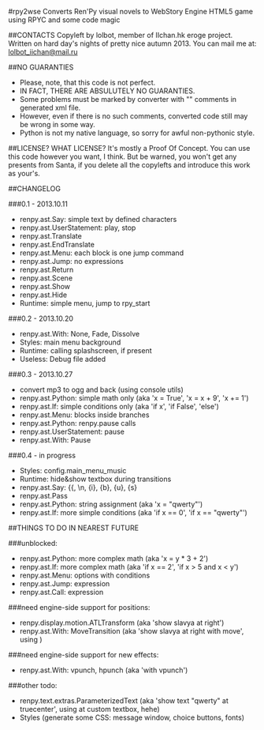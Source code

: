 #rpy2wse
Converts Ren'Py visual novels to WebStory Engine HTML5 game using RPYC and some code magic

##CONTACTS
Copyleft by lolbot, member of IIchan.hk eroge project.
Written on hard day's nights of pretty nice autumn 2013.
You can mail me at: lolbot_iichan@mail.ru

##NO GUARANTIES
* Please, note, that this code is not perfect.
* IN FACT, THERE ARE ABSULUTELY NO GUARANTIES.
* Some problems must be marked by converter with "<!-- [TODO] -->" comments in generated xml file.
* However, even if there is no such comments, converted code still may be wrong in some way.
* Python is not my native language, so sorry for awful non-pythonic style.

##LICENSE? WHAT LICENSE?
It's mostly a Proof Of Concept. You can use this code however you want, I think. But be warned, you won't get any presents from Santa, if you delete all the copylefts and introduce this work as your's.


##CHANGELOG

###0.1 - 2013.10.11
+ renpy.ast.Say: simple text by defined characters
+ renpy.ast.UserStatement: play, stop
+ renpy.ast.Translate
+ renpy.ast.EndTranslate
+ renpy.ast.Menu: each block is one jump command
+ renpy.ast.Jump: no expressions
+ renpy.ast.Return
+ renpy.ast.Scene
+ renpy.ast.Show
+ renpy.ast.Hide
+ Runtime: simple menu, jump to rpy_start

###0.2 - 2013.10.20
+ renpy.ast.With: None, Fade, Dissolve
+ Styles: main menu background
+ Runtime: calling splashscreen, if present
+ Useless: Debug file added

###0.3 - 2013.10.27
+ convert mp3 to ogg and back (using console utils)
+ renpy.ast.Python: simple math only (aka 'x = True', 'x = x + 9', 'x += 1')
+ renpy.ast.If: simple conditions only (aka 'if x', 'if False', 'else')
+ renpy.ast.Menu: blocks inside branches
+ renpy.ast.Python: renpy.pause calls
+ renpy.ast.UserStatement: pause
+ renpy.ast.With: Pause

###0.4 - in progress
+ Styles: config.main_menu_music
+ Runtime: hide&show textbox during transitions
+ renpy.ast.Say: {{, \n, {i}, {b}, {u}, {s}
+ renpy.ast.Pass
+ renpy.ast.Python: string assignment     (aka 'x = "qwerty"')
+ renpy.ast.If: more simple conditions    (aka 'if x == 0', 'if x == "qwerty"')


##THINGS TO DO IN NEAREST FUTURE

###unblocked:
+ renpy.ast.Python: more complex math (aka 'x = y * 3 + 2')
+ renpy.ast.If: more complex math  (aka 'if x == 2', 'if x > 5 and x < y')
+ renpy.ast.Menu: options with conditions
+ renpy.ast.Jump: expression
+ renpy.ast.Call: expression

###need engine-side support for positions:
+ renpy.display.motion.ATLTransform (aka 'show slavya at right')
+ renpy.ast.With: MoveTransition (aka 'show slavya at right with move', using <move asset="my_image" duration="1000" />)

###need engine-side support for new effects:
+ renpy.ast.With: vpunch, hpunch  (aka 'with vpunch')

###other todo:
+ renpy.text.extras.ParameterizedText (aka 'show text "qwerty" at truecenter', using <line stop="false"> at custom textbox, hehe)
+ Styles (generate some CSS: message window, choice buttons, fonts)
